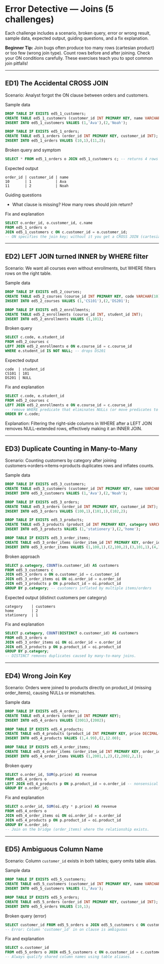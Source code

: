 # Error Detective — Joins (5 challenges)

Each challenge includes a scenario, broken query, error or wrong result, sample data, expected output, guiding questions, and a fix explanation.

**Beginner Tip:** Join bugs often produce too many rows (cartesian product) or too few (wrong join type). Count rows before and after joining. Check your ON conditions carefully. These exercises teach you to spot common join pitfalls!

---

## ED1) The Accidental CROSS JOIN
Scenario: Analyst forgot the ON clause between orders and customers.

Sample data
```sql
DROP TABLE IF EXISTS ed5_1_customers;
CREATE TABLE ed5_1_customers (customer_id INT PRIMARY KEY, name VARCHAR(60));
INSERT INTO ed5_1_customers VALUES (1,'Ava'),(2,'Noah');

DROP TABLE IF EXISTS ed5_1_orders;
CREATE TABLE ed5_1_orders (order_id INT PRIMARY KEY, customer_id INT);
INSERT INTO ed5_1_orders VALUES (10,1),(11,2);
```
Broken query and symptom
```sql
SELECT * FROM ed5_1_orders o JOIN ed5_1_customers c; -- returns 4 rows (cartesian)
```
Expected output
```
order_id | customer_id | name
10       | 1           | Ava
11       | 2           | Noah
```
Guiding questions
- What clause is missing? How many rows should join return?

Fix and explanation
```sql
SELECT o.order_id, o.customer_id, c.name
FROM ed5_1_orders o
JOIN ed5_1_customers c ON c.customer_id = o.customer_id;
-- ON specifies the join key; without it you get a CROSS JOIN (cartesian product).
```

---

## ED2) LEFT JOIN turned INNER by WHERE filter
Scenario: We want all courses even without enrollments, but WHERE filters rows on the right table.

Sample data
```sql
DROP TABLE IF EXISTS ed5_2_courses;
CREATE TABLE ed5_2_courses (course_id INT PRIMARY KEY, code VARCHAR(10));
INSERT INTO ed5_2_courses VALUES (1,'CS101'),(2,'DS201');

DROP TABLE IF EXISTS ed5_2_enrollments;
CREATE TABLE ed5_2_enrollments (course_id INT, student_id INT);
INSERT INTO ed5_2_enrollments VALUES (1,101);
```
Broken query
```sql
SELECT c.code, e.student_id
FROM ed5_2_courses c
LEFT JOIN ed5_2_enrollments e ON e.course_id = c.course_id
WHERE e.student_id IS NOT NULL; -- drops DS201
```
Expected output
```
code  | student_id
CS101 | 101
DS201 | NULL
```
Fix and explanation
```sql
SELECT c.code, e.student_id
FROM ed5_2_courses c
LEFT JOIN ed5_2_enrollments e ON e.course_id = c.course_id
-- remove WHERE predicate that eliminates NULLs (or move predicates to ON)
ORDER BY c.code;
```
Explanation: Filtering the right-side columns in WHERE after a LEFT JOIN removes NULL-extended rows, effectively making it an INNER JOIN.

---

## ED3) Duplicate Counting in Many-to-Many
Scenario: Counting customers by category after joining customers→orders→items→products duplicates rows and inflates counts.

Sample data
```sql
DROP TABLE IF EXISTS ed5_3_customers;
CREATE TABLE ed5_3_customers (customer_id INT PRIMARY KEY, name VARCHAR(60));
INSERT INTO ed5_3_customers VALUES (1,'Ava'),(2,'Noah');

DROP TABLE IF EXISTS ed5_3_orders;
CREATE TABLE ed5_3_orders (order_id INT PRIMARY KEY, customer_id INT);
INSERT INTO ed5_3_orders VALUES (100,1),(101,1),(102,2);

DROP TABLE IF EXISTS ed5_3_products;
CREATE TABLE ed5_3_products (product_id INT PRIMARY KEY, category VARCHAR(30));
INSERT INTO ed5_3_products VALUES (1,'stationery'),(2,'home');

DROP TABLE IF EXISTS ed5_3_order_items;
CREATE TABLE ed5_3_order_items (order_item_id INT PRIMARY KEY, order_id INT, product_id INT);
INSERT INTO ed5_3_order_items VALUES (1,100,1),(2,100,2),(3,101,1),(4,102,2);
```
Broken approach
```sql
SELECT p.category, COUNT(o.customer_id) AS customers
FROM ed5_3_customers c
JOIN ed5_3_orders o ON o.customer_id = c.customer_id
JOIN ed5_3_order_items oi ON oi.order_id = o.order_id
JOIN ed5_3_products p ON p.product_id = oi.product_id
GROUP BY p.category; -- customers inflated by multiple items/orders
```
Expected output (distinct customers per category)
```
category    | customers
home        | 2
stationery  | 1
```
Fix and explanation
```sql
SELECT p.category, COUNT(DISTINCT o.customer_id) AS customers
FROM ed5_3_orders o
JOIN ed5_3_order_items oi ON oi.order_id = o.order_id
JOIN ed5_3_products p ON p.product_id = oi.product_id
GROUP BY p.category;
-- DISTINCT removes duplicates caused by many-to-many joins.
```

---

## ED4) Wrong Join Key
Scenario: Orders were joined to products directly on product_id (missing order_items), causing NULLs or mismatches.

Sample data
```sql
DROP TABLE IF EXISTS ed5_4_orders;
CREATE TABLE ed5_4_orders (order_id INT PRIMARY KEY);
INSERT INTO ed5_4_orders VALUES (2001),(2002);

DROP TABLE IF EXISTS ed5_4_products;
CREATE TABLE ed5_4_products (product_id INT PRIMARY KEY, price DECIMAL(7,2));
INSERT INTO ed5_4_products VALUES (1,4.99),(2,12.00);

DROP TABLE IF EXISTS ed5_4_order_items;
CREATE TABLE ed5_4_order_items (order_item_id INT PRIMARY KEY, order_id INT, product_id INT, qty INT);
INSERT INTO ed5_4_order_items VALUES (1,2001,1,2),(2,2002,2,1);
```
Broken query
```sql
SELECT o.order_id, SUM(p.price) AS revenue
FROM ed5_4_orders o
LEFT JOIN ed5_4_products p ON p.product_id = o.order_id -- nonsensical key
GROUP BY o.order_id;
```
Fix and explanation
```sql
SELECT o.order_id, SUM(oi.qty * p.price) AS revenue
FROM ed5_4_orders o
JOIN ed5_4_order_items oi ON oi.order_id = o.order_id
JOIN ed5_4_products p ON p.product_id = oi.product_id
GROUP BY o.order_id;
-- Join on the bridge (order_items) where the relationship exists.
```

---

## ED5) Ambiguous Column Name
Scenario: Column `customer_id` exists in both tables; query omits table alias.

Sample data
```sql
DROP TABLE IF EXISTS ed5_5_customers;
CREATE TABLE ed5_5_customers (customer_id INT PRIMARY KEY, name VARCHAR(60));
INSERT INTO ed5_5_customers VALUES (1,'Ava');

DROP TABLE IF EXISTS ed5_5_orders;
CREATE TABLE ed5_5_orders (order_id INT PRIMARY KEY, customer_id INT);
INSERT INTO ed5_5_orders VALUES (10,1);
```
Broken query (error)
```sql
SELECT customer_id FROM ed5_5_orders o JOIN ed5_5_customers c ON customer_id = c.customer_id;
-- Error: Column 'customer_id' in on clause is ambiguous
```
Fix and explanation
```sql
SELECT o.customer_id
FROM ed5_5_orders o JOIN ed5_5_customers c ON o.customer_id = c.customer_id;
-- Always qualify shared column names using table aliases.
```
